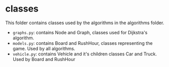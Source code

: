 # classes
This folder contains classes used by the algorithms in the algorithms folder. 

- `graphs.py`: contains Node and Graph, classes used for Dijkstra's algorithm.
- `models.py`: contains Board and RushHour, classes representing the game. Used by all algorithms.
- `vehicle.py`: contains Vehicle and it's children classes Car and Truck. Used by Board and RushHour